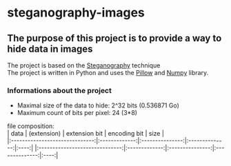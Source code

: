 # steganography-images

## The purpose of this project is to provide a way to hide data in images

The project is based on the [Steganography](https://en.wikipedia.org/wiki/Steganography) technique  
The project is written in Python and uses the [Pillow](https://github.com/python-pillow/Pillow) and [Numpy](https://numpy.org/) library.

### Informations about the project

- Maximal size of the data to hide: 2^32 bits (0.536871 Go)
- Maximum count of bits per pixel: 24 (3*8)


file composition:  
|             data               |  (extension)  |  extension bit  |  encoding bit  | size |  
|:------------------------------:|:-------------:|:---------------:|:--------------:|:----:|
|:------------------------------:|:-------------:|:---------------:|:--------------:|:----:|
